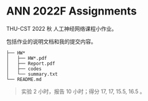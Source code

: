 # ANN 2022F Assignments

THU-CST 2022 秋 人工神经网络课程小作业。

包括作业的说明文档和我的提交内容。

```text
├── HW*
│   ├── HW*.pdf   
│   ├── Report.pdf
│   ├── codes     
│   └── summary.txt
└── README.md
```

> 实验 2 小时，报告 10 小时；得分 17, 17, 15.5, 16.5 。